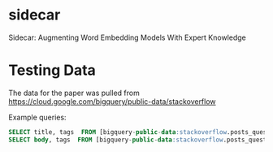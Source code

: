 # sidecar
Sidecar: Augmenting Word Embedding Models With Expert Knowledge

# Testing Data
The data for the paper was pulled from https://cloud.google.com/bigquery/public-data/stackoverflow

Example queries: 
```SQL
SELECT title, tags  FROM [bigquery-public-data:stackoverflow.posts_questions] where tags = 'php' LIMIT 10000
SELECT body, tags  FROM [bigquery-public-data:stackoverflow.posts_questions] where tags = 'c++' LIMIT 1000
```

